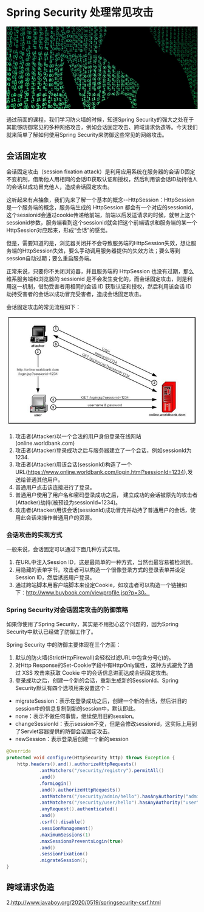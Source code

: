 # Spring Security 处理常见攻击

![network-attack](../../images/spring-security/network-attack.jpeg)

通过前面的课程，我们学习防火墙的时候，知道Spring Security的强大之处在于其能够防御常见的多种网络攻击，例如会话固定攻击、跨域请求伪造等。今天我们就来简单了解如何使用Spring Security来防御这些常见的网络攻击。

## 会话固定攻

会话固定攻击（session fixation attack）是利用应用系统在服务器的会话ID固定不变机制，借助他人用相同的会话ID获取认证和授权，然后利用该会话ID劫持他人的会话以成功冒充他人，造成会话固定攻击。

这听起来有点抽象，我们先来了解一个基本的概念--HttpSession：HttpSession 是一个服务端的概念，服务端生成的 HttpSession 都会有一个对应的sessionid，这个sessionid会通过cookie传递给前端，前端以后发送请求的时候，就带上这个 sessionid参数，服务端看到这个sessionid就会把这个前端请求和服务端的某一个HttpSession对应起来，形成“会话”的感觉。

但是，需要知道的是，浏览器关闭并不会导致服务端的HttpSession失效，想让服务端的HttpSession失效，要么手动调用服务器提供的失效方法；要么等到session自动过期；要么重启服务端。

正常来说，只要你不关闭浏览器，并且服务端的 HttpSession 也没有过期，那么维系服务端和浏览器的 sessionid 是不会发生变化的，而会话固定攻击，则是利用这一机制，借助受害者用相同的会话 ID 获取认证和授权，然后利用该会话 ID 劫持受害者的会话以成功冒充受害者，造成会话固定攻击。

会话固定攻击的常见流程如下：

![session fixation attack](../../images/spring-security/session-fixation-attack.png)

1. 攻击者(Attacker)以一个合法的用户身份登录在线网站(online.worldbank.com)
2. 攻击者(Attacker)登录成功之后与服务器建立了一个会话，例如sessionId为1234.
3. 攻击者(Attacker)用该会话(sessionId)构造了一个URL(https://www.online.worldbank.com/login.html?sessionId=1234),发送给普通其他用户。
4. 普通用户点击该连接进行了登录。
5. 普通用户使用了用户名和密码登录成功之后， 建立成功的会话被原先的攻击者(Attacker)劫持(被预设为sessionId=1234)。
6. 攻击者(Attacker)用该会话(sessionId)成功冒充并劫持了普通用户的会话，使用此会话来操作普通用户的资源。

### 会话攻击的实现方式

一般来说，会话固定可以通过下面几种方式实现。
1. 在URL中注入Session ID，这是最简单的一种方式，当然也最容易被检测到。
2. 用隐藏的表单字节。攻击者可以构造一个很像登录方式的登录表单并设定Session ID，然后诱惑用户登录。
3. 通过跨站脚本用客户端脚本来设定Cookie，如攻击者可以构造一个链接如下：http://www.buybook.com/viewprofile.jsp?p=30。

### Spring Security对会话固定攻击的防御策略

如果你使用了Spring Security，其实是不用担心这个问题的，因为Spring Security中默认已经做了防御工作了。

Spring Security 中的防御主要体现在三个方面：
1. 默认的防火墙(StrictHttpFirewall)会轻松过滤URL中包含分号(;)的。
2. 对Http Response的Set-Cookie字段中有HttpOnly属性，这种方式避免了通过 XSS 攻击来获取 Cookie 中的会话信息进而达成会话固定攻击。
3. 登录成功之后，创建一个新的会话，重新生成新的SessionId。Spring Security默认有四个选项用来设置这个：
  * migrateSession：表示在登录成功之后，创建一个新的会话，然后讲旧的session中的信息复制到新的session中，默认即此。
  * none：表示不做任何事情，继续使用旧的session。
  * changeSessionId：表示session不变，但是会修改sessionid，这实际上用到了Servlet容器提供的防御会话固定攻击。
  * newSession：表示登录后创建一个新的session

```java
@Override
protected void configure(HttpSecurity http) throws Exception {
    http.headers().and().authorizeHttpRequests()
            .antMatchers("/security/registry").permitAll()
            .and()
            .formLogin()
            .and().authorizeHttpRequests()
            .antMatchers("/security/admin/hello").hasAnyAuthority("admin")
            .antMatchers("/security/user/hello").hasAnyAuthority("user")
            .anyRequest().authenticated()
            .and()
            .csrf().disable()
            .sessionManagement()
            .maximumSessions(1)
            .maxSessionsPreventsLogin(true)
            .and()
            .sessionFixation()
            .migrateSession();
}
```

## 跨域请求伪造

2.http://www.javaboy.org/2020/0519/springsecurity-csrf.html